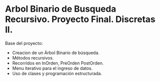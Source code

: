 # Arbol Binario de Busqueda Recursivo. Proyecto Final. Discretas ll. 
Base del proyecto:

* Creacion de un Árbol Binario de búsqueda.
* Métodos recursivos.
* Recorridos en InOrden, PreOrden PostOrden.
* Menu iterativo para el ingreso de datos.
* Uso de clases y programación estructurada.